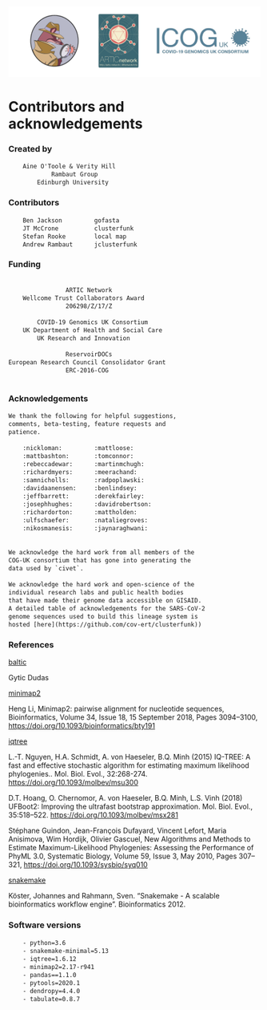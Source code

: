 ![](./doc_figures/website_header.png)

# Contributors and acknowledgements

### Created by
```
    Aine O'Toole & Verity Hill       
            Rambaut Group              
        Edinburgh University   
```

### Contributors
```                                              
    Ben Jackson         gofasta       
    JT McCrone          clusterfunk     
    Stefan Rooke        local map 
    Andrew Rambaut      jclusterfunk 
```

### Funding
```
                                            
                ARTIC Network               
    Wellcome Trust Collaborators Award      
                206298/Z/17/Z               
                                            
        COVID-19 Genomics UK Consortium     
    UK Department of Health and Social Care 
        UK Research and Innovation          
                                            
                ReservoirDOCs               
European Research Council Consolidator Grant
                ERC-2016-COG                
                                            
```

### Acknowledgements
```
We thank the following for helpful suggestions, 
comments, beta-testing, feature requests and
patience.                
                                        
    :nickloman:         :mattloose:     
    :mattbashton:       :tomconnor:     
    :rebeccadewar:      :martinmchugh:    
    :richardmyers:      :meerachand:    
    :samnicholls:       :radpoplawski:   
    :davidaanensen:     :benlindsey:    
    :jeffbarrett:       :derekfairley:   
    :josephhughes:      :davidrobertson:  
    :richardorton:      :mattholden:
    :ulfschaefer:       :nataliegroves:   
    :nikosmanesis:      :jaynaraghwani:   


We acknowledge the hard work from all members of the 
COG-UK consortium that has gone into generating the 
data used by `civet`.

We acknowledge the hard work and open-science of the 
individual research labs and public health bodies 
that have made their genome data accessible on GISAID. 
A detailed table of acknowledgements for the SARS-CoV-2
genome sequences used to build this lineage system is 
hosted [here](https://github.com/cov-ert/clusterfunk))

```
### References

[baltic](https://github.com/evogytis/baltic/tree/master/baltic) 

Gytic Dudas

[minimap2](https://github.com/lh3/minimap2) 

Heng Li, Minimap2: pairwise alignment for nucleotide sequences, Bioinformatics, Volume 34, Issue 18, 15 September 2018, Pages 3094–3100, https://doi.org/10.1093/bioinformatics/bty191

[iqtree](http://www.iqtree.org/#download)

L.-T. Nguyen, H.A. Schmidt, A. von Haeseler, B.Q. Minh (2015) IQ-TREE: A fast and effective stochastic algorithm for estimating maximum likelihood phylogenies.. Mol. Biol. Evol., 32:268-274. https://doi.org/10.1093/molbev/msu300

D.T. Hoang, O. Chernomor, A. von Haeseler, B.Q. Minh, L.S. Vinh (2018) UFBoot2: Improving the ultrafast bootstrap approximation. Mol. Biol. Evol., 35:518–522. https://doi.org/10.1093/molbev/msx281

Stéphane Guindon, Jean-François Dufayard, Vincent Lefort, Maria Anisimova, Wim Hordijk, Olivier Gascuel, New Algorithms and Methods to Estimate Maximum-Likelihood Phylogenies: Assessing the Performance of PhyML 3.0, Systematic Biology, Volume 59, Issue 3, May 2010, Pages 307–321, https://doi.org/10.1093/sysbio/syq010

[snakemake](https://snakemake.readthedocs.io/en/stable/index.html)

Köster, Johannes and Rahmann, Sven. “Snakemake - A scalable bioinformatics workflow engine”. Bioinformatics 2012.

### Software versions
```
    - python=3.6
    - snakemake-minimal=5.13 
    - iqtree=1.6.12
    - minimap2=2.17-r941
    - pandas==1.1.0
    - pytools=2020.1
    - dendropy=4.4.0
    - tabulate=0.8.7
    
```